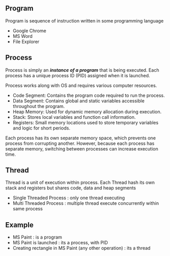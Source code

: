 ## Program

Program is sequence of instruction written in some programming language
- Google Chrome
- MS Word
- File Explorer

## Process

Process is simply an _**instance of a program**_ that is being executed. Each process has a unique process ID (PID) assigned when it is launched.

Process works along with OS and requires various computer resources. 

- Code Segment: Contains the program code required to run the process.
- Data Segment: Contains global and static variables accessible throughout the program.
- Heap Memory: Used for dynamic memory allocation during execution.
- Stack: Stores local variables and function call information.
- Registers: Small memory locations used to store temporary variables and logic for short periods.

Each process has its own separate memory space, which prevents one process from corrupting another. However, because each process has separate memory, switching between processes can increase execution time.


## Thread

Thread is a unit of execution within process. Each Thread hash its own stack and registers but shares code, data and heap segments

- Single Threaded Process : only one thread executing
- Multi Threaded Process : multiple thread execute concurrently within same process

## Example

- MS Paint : is a program
- MS Paint is launched : its a process, with PID
- Creating rectangle in MS Paint (any other operation) : its a thread